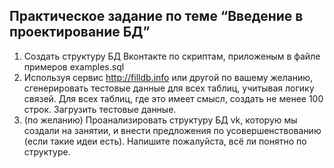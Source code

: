 ## Практическое задание по теме “Введение в проектирование БД”
1. Создать структуру БД Вконтакте по скриптам, приложеным в файле примеров examples.sql
2. Используя сервис http://filldb.info или другой по вашему желанию, сгенерировать тестовые данные для всех таблиц, учитывая логику связей. Для всех таблиц, где это имеет смысл, создать не менее 100 строк. Загрузить тестовые данные.
3. (по желанию) Проанализировать структуру БД vk, которую мы создали на занятии, и внести предложения по усовершенствованию (если такие идеи есть). Напишите пожалуйста, всё ли понятно по структуре.
